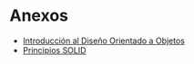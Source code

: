# Anexos  
 
- [Introducción al Diseño Orientado a Objetos](introduccion.md)  
- [Principios SOLID](solid.md)
